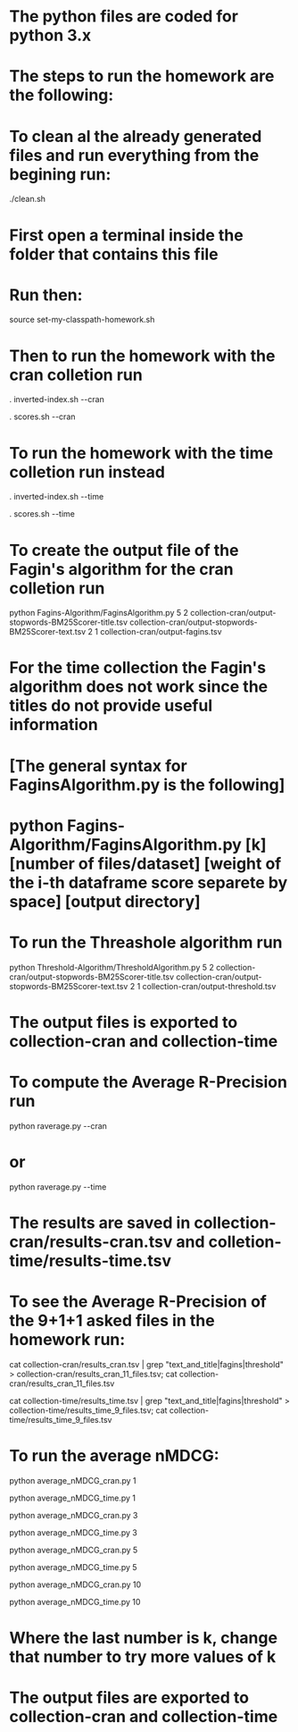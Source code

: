 # The python files are coded for python 3.x
# The steps to run the homework are the following:

# To clean al the already generated files and run everything from the begining run:
./clean.sh

# First open a terminal inside the folder that contains this file
# Run then:
source set-my-classpath-homework.sh

# Then to run the homework with the cran colletion run
. inverted-index.sh --cran

. scores.sh --cran

# To run the homework with the time colletion run instead
. inverted-index.sh --time      

. scores.sh --time

# To create the output file of the Fagin's algorithm for the cran colletion run
python Fagins-Algorithm/FaginsAlgorithm.py 5 2 collection-cran/output-stopwords-BM25Scorer-title.tsv collection-cran/output-stopwords-BM25Scorer-text.tsv 2 1 collection-cran/output-fagins.tsv

# For the time collection the Fagin's algorithm does not work since the titles do not provide useful information
# [The general syntax for FaginsAlgorithm.py is the following]
# python Fagins-Algorithm/FaginsAlgorithm.py [k] [number of files/dataset] [weight of the i-th dataframe score separete by space] [output directory]

# To run the Threashole algorithm run
python Threshold-Algorithm/ThresholdAlgorithm.py 5 2 collection-cran/output-stopwords-BM25Scorer-title.tsv collection-cran/output-stopwords-BM25Scorer-text.tsv 2 1 collection-cran/output-threshold.tsv

# The output files is exported to collection-cran and collection-time

# To compute the Average R-Precision run
python raverage.py --cran

# or
python raverage.py --time

# The results are saved in collection-cran/results-cran.tsv and colletion-time/results-time.tsv
# To see the Average R-Precision of the 9+1+1 asked files in the homework run:
cat collection-cran/results_cran.tsv | grep "text_and_title\|fagins\|threshold" > collection-cran/results_cran_11_files.tsv; cat collection-cran/results_cran_11_files.tsv

cat collection-time/results_time.tsv | grep "text_and_title\|fagins\|threshold" > collection-time/results_time_9_files.tsv; cat collection-time/results_time_9_files.tsv


# To run the average nMDCG:
python average_nMDCG_cran.py 1

python average_nMDCG_time.py 1

python average_nMDCG_cran.py 3

python average_nMDCG_time.py 3

python average_nMDCG_cran.py 5

python average_nMDCG_time.py 5

python average_nMDCG_cran.py 10

python average_nMDCG_time.py 10

# Where the last number is k, change that number to try more values of k
# The output files are exported to collection-cran and collection-time
